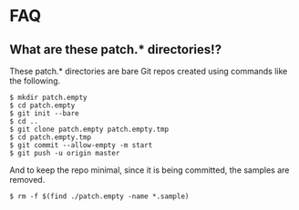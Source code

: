 
# FAQ

## What are these patch.\* directories!?

These patch.\* directories are bare Git repos created
using commands like the following.

    $ mkdir patch.empty
    $ cd patch.empty
	$ git init --bare
	$ cd ..
	$ git clone patch.empty patch.empty.tmp
	$ cd patch.empty.tmp
	$ git commit --allow-empty -m start
	$ git push -u origin master

And to keep the repo minimal, since it is being committed,
the samples are removed.

    $ rm -f $(find ./patch.empty -name *.sample)
